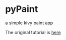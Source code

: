# pyPaint

a simple kivy paint app

The original tutorial is <a href="https://kivy.org/doc/stable/tutorials/firstwidget.html">here</a>
